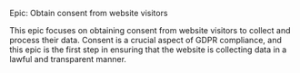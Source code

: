 Epic: Obtain consent from website visitors


This epic focuses on obtaining consent from website visitors to collect and process their data. Consent is a crucial aspect of GDPR compliance, and this epic is the first step in ensuring that the website is collecting data in a lawful and transparent manner.
